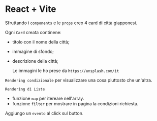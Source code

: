 # React + Vite

Sfruttando i `components` e le `props` creo 4 card di città giapponesi. 

Ogni `Card` creata continene:
- titolo con il nome della città;
- immagine di sfondo;
- descrizione della città;

  Le immagini le ho prese da `https://unsplash.com/it`

 `Rendering condizionale` per visualizzare una cosa piuttosto che un'altra.

 `Rendering di Liste`
 - funzione `map` per itereare nell'array.
 - funzione `filter` per mostrare in pagina la condizioni richiesta.

Aggiungo un `evento` al click sul button.
